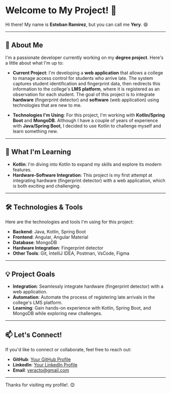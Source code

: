# Welcome to My Project! 👋

Hi there! My name is **Esteban Ramirez**, but you can call me **Yery**. 😄

---

## 🚀 About Me

I'm a passionate developer currently working on my **degree project**. Here's a little about what I'm up to:

- **Current Project**: I'm developing a **web application** that allows a college to manage access control for students who arrive late. The system captures student identification and fingerprint data, then redirects this information to the college's **LMS platform**, where it is registered as an observation for each student. The goal of this project is to integrate **hardware** (fingerprint detector) and **software** (web application) using technologies that are new to me.
  
- **Technologies I'm Using**: For this project, I'm working with **Kotlin/Spring Boot** and **MongoDB**. Although I have a couple of years of experience with **Java/Spring Boot**, I decided to use Kotlin to challenge myself and learn something new.

---

## 🌱 What I'm Learning

- **Kotlin**: I'm diving into Kotlin to expand my skills and explore its modern features.
- **Hardware-Software Integration**: This project is my first attempt at integrating hardware (fingerprint detector) with a web application, which is both exciting and challenging.

---

## 🛠️ Technologies & Tools

Here are the technologies and tools I'm using for this project:

- **Backend**: Java, Kotlin, Spring Boot
- **Frontend**: Angular, Angular Material
- **Database**: MongoDB
- **Hardware Integration**: Fingerprint detector
- **Other Tools**: Git, IntelliJ IDEA, Postman, VsCode, Figma

---

## 💡 Project Goals

- **Integration**: Seamlessly integrate hardware (fingerprint detector) with a web application.
- **Automation**: Automate the process of registering late arrivals in the college's LMS platform.
- **Learning**: Gain hands-on experience with Kotlin, Spring Boot, and MongoDB while exploring new challenges.

---

## 📫 Let's Connect!

If you'd like to connect or collaborate, feel free to reach out:

- **GitHub**: [Your GitHub Profile](https://github.com/Yahir-Ramirez)
- **LinkedIn**: [Your LinkedIn Profile](https://linkedin.com/in/yahir-ramirez21)
- **Email**: yeracto@gmail.com

---

Thanks for visiting my profile!. 😊
